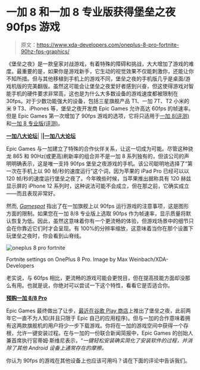 # 一加 8 和一加 8 专业版获得堡垒之夜 90fps 游戏

> 原文：<https://www.xda-developers.com/oneplus-8-pro-fortnite-90hz-fps-graphics/>

《堡垒之夜》是一款皇家对战游戏，有着特殊的障碍和挑战，大大增加了游戏的难度。最重要的是，如果你是游戏新手，它生动的视觉效果不仅能刺激你，还能让你不知所措。但与其他移植到手机上的游戏不同，堡垒之夜的手机版几乎是桌面/游戏机版的完美翻版。虽然这可能会让堡垒之夜爱好者感到兴奋，但这使得游戏对智能手机的硬件要求非常高，这也是为什么大多数设备的游戏速度都被限制在 30fps。对于少数功能强大的设备，包括三星旗舰产品 T1、一加 7T、T2 小米的米 9 T3、iPhones 等，堡垒之夜开发商 Epic Games 允许高达 60fps 的帧速率。但是 Epic Games 第一次增加了 90fps 游戏的选项，它将只适用于[一加 8(评测)](https://www.xda-developers.com/oneplus-8-xda-review/)和[一加 8 专业版(评测)](https://www.xda-developers.com/oneplus-8-pro-review-never-settle-on-hardware/)。

**[一加八大论坛](https://forum.xda-developers.com/oneplus-8)**| |**|[一加八大论坛](https://forum.xda-developers.com/oneplus-8-pro)**

Epic Games 与一加建立了特殊的合作伙伴关系，让这一切成为可能。尽管这种骁龙 865 和 90Hz(或更高)刷新率的组合并不是一加 8 系列独有的，但该公司的声明明确表示，这是唯一支持 90fps 堡垒之夜游戏的手机。该公司聪明地选择了“第一次在手机上以 90 帧/秒的速度运行”这个词，因为苹果的 iPad Pro 已经可以以 120 帧/秒的速度运行堡垒之夜了。今年晚些时候，当苹果推出据称具有 120 赫兹显示屏的 iPhone 12 系列时，这种说法可能不会成立，但在那之前，它确实成立——而且表现非常好。

然而, [*Gamespot*](https://www.gamespot.com/articles/fortnites-new-90-fps-feature-on-oneplus-phones-off/1100-6477692/) 指出了在一加旗舰上以 90fps 运行游戏的注意事项，这是图形方面的限制。如果您在一加 8/8 专业版上选取 90fps 作为帧速率，显示质量将默认恢复为低。因此，虽然这意味着你有一个更流畅的体验，但游戏场景中的细节只会在你靠近它们时才会呈现。有 100%的分辨率缩放，这意味着当你在那个设置下玩堡垒之夜时，你会看到山脊线。

 <picture>![oneplus 8 pro fortnite](img/967f3eeb5c40fadd2728305ce7b1cf85.png)</picture> 

Fortnite settings on OnePlus 8 Pro. Image by Max Weinbach/XDA-Developers

老实说，与 60fps 相比，更流畅的游戏可能会更悦目，但在提高技能方面却没那么有用。也就是说，你绝对可以尝试一下这个特性，看看它是否适合你。

**[预购一加 8/8 Pro](https://www.amazon.in/b/?node=21439725031&tag=xdaportalin-21)**

Epic Games 最终做出了让步，[最近在谷歌 Play 商店](https://www.xda-developers.com/epic-games-gives-in-and-finally-puts-fortnite-on-the-google-play-store/)上推出了堡垒之夜，此前两年它一直不为人知(并且只限于 Epic 自己的应用程序)。但与一加的合作意味着拥有这两款旗舰机的用户将少一步下载游戏。你将在一加的游戏空间中获得一个存根，允许一键安装过程。在与一加的一份联合新闻简报中，Epic Games 的创始人兼首席执行官蒂姆·斯维尼表示，“*一键轻松安装确实简化了安装软件的过程，并消除了其他 Android 设备上通常存在的摩擦。*

你认为 90fps 的游戏在其他设备上也应该可用吗？请在下面的评论中告诉我们。